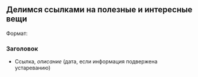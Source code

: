 ## Делимся ссылками на полезные и интересные вещи

Формат:

### Заголовок

 - Ссылка, _описание_ (дата, если информация подвержена устареванию)
